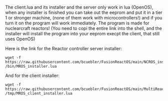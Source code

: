 The client.lua and its installer and the server only work in lua (OpenOS), when any installer is finished you can take out the eeprom and put it in a tier 1 or stronger machine, (none of them work with microcontrollers!) and if you turn it on the program will work immediately. The program is made for nuclearcraft reactors! (You need to copi the entire link into the shell, and the installer will install the program into your eeprom execpt the client, that still uses OpenOS)

Here is the link for the Reactor controller server installer:
```
wget -f https://raw.githubusercontent.com/bcuebler/FusionReactOS/main/NCROS_installer.lua /bin/MROS_installer.lua
```

And for the client installer:
```
wget -f https://raw.githubusercontent.com/bcuebler/FusionReactOS/main/MultiReactOS_client_installer.lua /tmp/MROS_client_installer.lua
```
